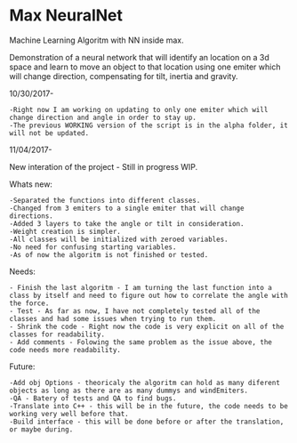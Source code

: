 # Max NeuralNet
Machine Learning Algoritm with NN inside max.

Demonstration of a neural network that will identify an location on a 3d space and learn to move an object to that location using one emiter which will change direction, compensating for tilt, inertia and gravity.

10/30/2017-

	-Right now I am working on updating to only one emiter which will change direction and angle in order to stay up.
	-The previous WORKING version of the script is in the alpha folder, it will not be updated.

11/04/2017-

New interation of the project - Still in progress WIP.

Whats new:

	-Separated the functions into different classes.
	-Changed from 3 emiters to a single emiter that will change directions.
	-Added 3 layers to take the angle or tilt in consideration.
	-Weight creation is simpler.
	-All classes will be initialized with zeroed variables.
	-No need for confusing starting variables.
	-As of now the algoritm is not finished or tested.

Needs:

	- Finish the last algoritm - I am turning the last function into a class by itself and need to figure out how to correlate the angle with the force. 
	- Test - As far as now, I have not completely tested all of the classes and had some issues when trying to run them.
	- Shrink the code - Right now the code is very explicit on all of the classes for readability. 
	- Add comments - Folowing the same problem as the issue above, the code needs more readability. 

Future:

	-Add obj Options - theoricaly the algoritm can hold as many diferent objects as long as there are as many dummys and windEmiters. 
	-QA - Batery of tests and QA to find bugs.
	-Translate into C++ - this will be in the future, the code needs to be working very well before that.
	-Build interface - this will be done before or after the translation, or maybe during. 
